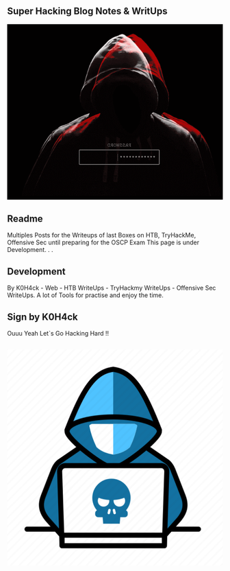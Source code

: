 ## Super Hacking Blog Notes & WritUps

[![design](descarga.gif)](https://ki-pr0.github.io/)

## Readme

Multiples Posts for the Writeups of last Boxes on HTB, TryHackMe, Offensive Sec until preparing for the OSCP Exam
This page is under Development. . . 

## Development

By K0H4ck - Web - HTB WriteUps - TryHackmy WriteUps - Offensive Sec WriteUps. A lot of Tools for practise and enjoy the time.

## Sign by K0H4ck

Ouuu Yeah Let`s Go Hacking Hard !! 

![logo](hacker.png)
--
